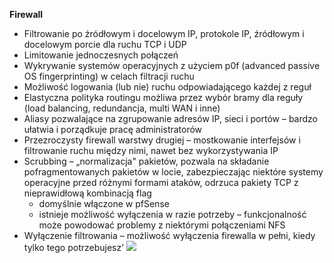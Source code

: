 **Firewall**

- Filtrowanie po źródłowym i docelowym IP, protokole IP, źródłowym i docelowym porcie dla ruchu TCP i UDP
- Limitowanie jednoczesnych połączeń
- Wykrywanie systemów operacyjnych z użyciem p0f (advanced passive OS fingerprinting) w celach filtracji ruchu
- Możliwość logowania (lub nie) ruchu odpowiadającego każdej z reguł
- Elastyczna polityka routingu możliwa przez wybór bramy dla reguły (load balancing, redundancja, multi WAN i inne)
- Aliasy pozwalające na zgrupowanie adresów IP, sieci i portów – bardzo ułatwia i porządkuje pracę administratorów
- Przezroczysty firewall warstwy drugiej – mostkowanie interfejsów i filtrowanie ruchu między nimi, nawet bez wykorzystywania IP
- Scrubbing – „normalizacja&quot; pakietów, pozwala na składanie pofragmentowanych pakietów w locie, zabezpieczając niektóre systemy operacyjne przed różnymi formami ataków, odrzuca pakiety TCP z nieprawidłową kombinacją flag
  - domyślnie włączone w pfSense
  - istnieje możliwość wyłączenia w razie potrzeby – funkcjonalność może powodować problemy z niektórymi połączeniami NFS
- Wyłączenie filtrowania – możliwość wyłączenia firewalla w pełni, kiedy tylko tego potrzebujesz'
![](http://net-masters.pl/wp-content/uploads/2015/12/pfSense-WAN-Rules-01.png)

